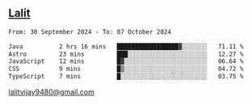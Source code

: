 ## [Lalit](https://lalit.sh)

<!--START_SECTION:waka-->

```txt
From: 30 September 2024 - To: 07 October 2024

Java          2 hrs 16 mins   █████████████████▓░░░░░░░   71.11 %
Astro         23 mins         ███░░░░░░░░░░░░░░░░░░░░░░   12.27 %
JavaScript    12 mins         █▓░░░░░░░░░░░░░░░░░░░░░░░   06.64 %
CSS           9 mins          █▒░░░░░░░░░░░░░░░░░░░░░░░   04.72 %
TypeScript    7 mins          █░░░░░░░░░░░░░░░░░░░░░░░░   03.75 %
```

<!--END_SECTION:waka-->

lalitvijay9480@gmail.com

